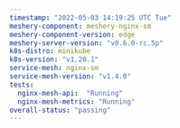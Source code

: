 ```yaml
---
timestamp: "2022-05-03 14:19:25 UTC Tue"
meshery-component: meshery-nginx-sm
meshery-component-version: edge
meshery-server-version: "v0.6.0-rc.5p"
k8s-distro: minikube
k8s-version: "v1.20.1"
service-mesh: nginx-sm
service-mesh-version: "v1.4.0"
tests:
  nginx-mesh-api:  "Running"
  nginx-mesh-metrics: "Running"
overall-status: "passing"
---
```

